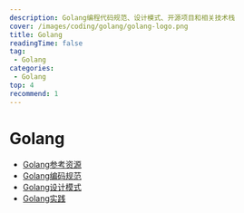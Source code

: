 ```yaml
---
description: Golang编程代码规范、设计模式、开源项目和相关技术栈
cover: /images/coding/golang/golang-logo.png
title: Golang
readingTime: false
tag:
 - Golang
categories:
 - Golang
top: 4
recommend: 1
---
```


# Golang

* [Golang参考资源](./reference.md)
* [Golang编码规范](./standards.md)
* [Golang设计模式](./design-patterns.md)
* [Golang实践](./practice.md)
